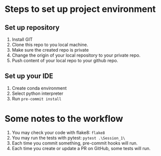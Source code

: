 # Steps to set up project environment

## Set up repository
1. Install GIT
2. Clone this repo to you local machine.
3. Make sure the created repo is private
4. Change the origin of your local repository to your private repo.
5. Push content of your local repo to your github repo.


## Set up your IDE 
1. Create conda environment
2. Select python interpreter
3. Run `pre-commit install`


# Some notes to the workflow
1. You may check your code with flake8: `flake8`
2. You may run the tests with pytest: `pytest .\Session_1\`
3. Each time you commit something, pre-commit hooks will run. 
4. Each time you create or update a PR on GitHub, some tests will run. 
